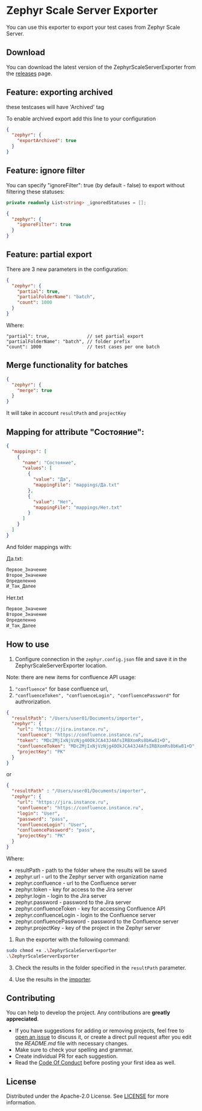 # Zephyr Scale Server Exporter

You can use this exporter to export your test cases from Zephyr Scale Server.

## Download

You can download the latest version of the ZephyrScaleServerExporter from the [releases](https://github.com/testit-tms/migrators/releases/latest) page.


## Feature: exporting archived

these testcases will have 'Archived' tag

To enable archived export add this line to your configuration

```json
{
  "zephyr": {
    "exportArchived": true
  }
}
```


## Feature: ignore filter

You can specify "ignoreFilter": true (by default - false)
to export without filtering these statuses:

```csharp
private readonly List<string> _ignoredStatuses = [];
```

```json
{
  "zephyr": {
    "ignoreFilter": true
  }
}
```

## Feature: partial export

There are 3 new parameters in the configuration:

```json
{
  "zephyr": {
    "partial": true,
    "partialFolderName": "batch",
    "count": 1000
  }
}
```

Where:
```
"partial": true,              // set partial export
"partialFolderName": "batch", // folder prefix
"count": 1000                 // test cases per one batch
```

## Merge functionality for batches

```json
{
  "zephyr": {
    "merge": true
  }
}
```

It will take in account `resultPath` and `projectKey`

## Mapping for attribute "Состояние":

```json
{
  "mappings": [
    {
      "name": "Состояние",
      "values": [
        {
          "value": "Да",
          "mappingFile": "mappings/Да.txt"
        },
        {
          "value": "Нет",
          "mappingFile": "mappings/Нет.txt"
        }
      ]
    }
  ]
}
```

And folder mappings with:

Да.txt:
```txt
Первое_Значение
Второе_Значение
Определенно
И_Так_Далее
```

Нет.txt
```txt
Первое_Значение
Второе_Значение
Определенно
И_Так_Далее
```

## How to use

1. Configure connection in the `zephyr.config.json` file and save it in the ZephyrScaleServerExporter location.

Note: there are new items for confluence API usage:
  1. `"confluence"` for base confluence url,
  2. `"confluenceToken", "confluenceLogin", "confluencePassword"` for authrorization.

```json
{
  "resultPath": "/Users/user01/Documents/importer",
  "zephyr": {
    "url": "https://jira.instance.ru",
    "confluence": "https://confluence.instance.ru",
    "token": "MDc2MjIxNjVzNjg40OkJCA43J4AfsIRBXomRs8bKw81+D",
    "confluenceToken": "MDc2MjIxNjVzNjg40OkJCA43J4AfsIRBXomRs8bKw81+D",
    "projectKey": "PK"
  }
}
```

or

```json
{
  "resultPath" : "/Users/user01/Documents/importer",
  "zephyr": {
    "url": "https://jira.instance.ru",
    "confluence": "https://confluence.instance.ru",
    "login": "User",
    "password": "pass",
    "confluenceLogin": "User",
    "confluencePassword": "pass",
    "projectKey": "PK"
  }
}
```

Where:

- resultPath - path to the folder where the results will be saved
- zephyr.url - url to the Zephyr server with organization name
- zephyr.confluence - url to the Confluence server
- zephyr.token - key for access to the Jira server
- zephyr.login - login to the Jira server
- zephyr.password - password to the Jira server
- zephyr.confluenceToken - key for accessing Confluence API
- zephyr.confluenceLogin - login to the Confluence server
- zephyr.confluencePassword - password to the Confluence server
- zephyr.projectKey - key of the project in the Zephyr server

1. Run the exporter with the following command:

```bash
sudo chmod +x .\ZephyrScaleServerExporter
.\ZephyrScaleServerExporter
```

3. Check the results in the folder specified in the `resultPath` parameter.

4. Use the results in the [importer](https://github.com/testit-tms/project-importer).

## Contributing

You can help to develop the project. Any contributions are **greatly appreciated**.

- If you have suggestions for adding or removing projects, feel free
  to [open an issue](https://github.com/testit-tms/migrators/issues/new) to discuss it, or create a direct pull
  request after you edit the *README.md* file with necessary changes.
- Make sure to check your spelling and grammar.
- Create individual PR for each suggestion.
- Read the [Code Of Conduct](https://github.com/testit-tms/migrators/blob/main/CODE_OF_CONDUCT.md) before posting
  your first idea as well.

## License

Distributed under the Apache-2.0 License.
See [LICENSE](https://github.com/testit-tms/migrators/blob/main/LICENSE) for more information.
